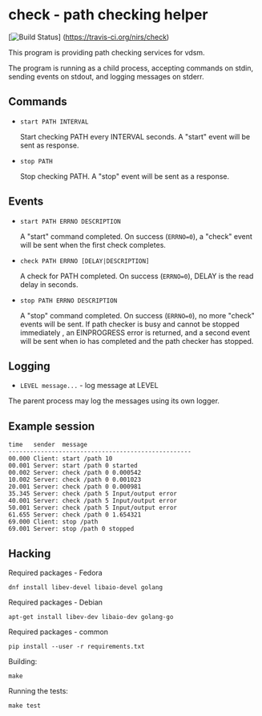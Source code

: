 # check - path checking helper

[![Build Status](https://travis-ci.org/nirs/check.svg?branch=master)]
(https://travis-ci.org/nirs/check)

This program is providing path checking services for vdsm.

The program is running as a child process, accepting commands on stdin,
sending events on stdout, and logging messages on stderr.

## Commands

- `start PATH INTERVAL`

  Start checking PATH every INTERVAL seconds. A "start" event will be
  sent as response.

- `stop PATH`

  Stop checking PATH. A "stop" event will be sent as a response.

## Events

- `start PATH ERRNO DESCRIPTION`

  A "start" command completed. On success (`ERRNO=0`), a "check" event
  will be sent when the first check completes.

- `check PATH ERRNO [DELAY|DESCRIPTION]`

  A check for PATH completed. On success (`ERRNO=0`), DELAY is the read
  delay in seconds.

- `stop PATH ERRNO DESCRIPTION`

  A "stop" command completed. On success (`ERRNO=0`), no more "check"
  events will be sent. If path checker is busy and cannot be stopped
  immediately , an EINPROGRESS error is returned, and a second event
  will be sent when io has completed and the path checker has stopped.

## Logging

- `LEVEL message...` - log message at LEVEL

The parent process may log the messages using its own logger.

## Example session

```
time   sender  message
---------------------------------------------------
00.000 Client: start /path 10
00.001 Server: start /path 0 started
00.002 Server: check /path 0 0.000542
10.002 Server: check /path 0 0.001023
20.001 Server: check /path 0 0.000981
35.345 Server: check /path 5 Input/output error
40.001 Server: check /path 5 Input/output error
50.001 Server: check /path 5 Input/output error
61.655 Server: check /path 0 1.654321
69.000 Client: stop /path
69.001 Server: stop /path 0 stopped
```

## Hacking

Required packages - Fedora
```
dnf install libev-devel libaio-devel golang
```

Required packages - Debian
```
apt-get install libev-dev libaio-dev golang-go
```

Required packages - common
```
pip install --user -r requirements.txt
```

Building:
```
make
```

Running the tests:
```
make test
```

